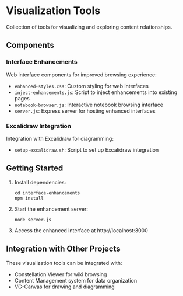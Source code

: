 # Visualization Tools

Collection of tools for visualizing and exploring content relationships.

## Components

### Interface Enhancements

Web interface components for improved browsing experience:

- `enhanced-styles.css`: Custom styling for web interfaces
- `inject-enhancements.js`: Script to inject enhancements into existing pages
- `notebook-browser.js`: Interactive notebook browsing interface
- `server.js`: Express server for hosting enhanced interfaces

### Excalidraw Integration

Integration with Excalidraw for diagramming:

- `setup-excalidraw.sh`: Script to set up Excalidraw integration

## Getting Started

1. Install dependencies:
   ```
   cd interface-enhancements
   npm install
   ```

2. Start the enhancement server:
   ```
   node server.js
   ```

3. Access the enhanced interface at http://localhost:3000

## Integration with Other Projects

These visualization tools can be integrated with:

- Constellation Viewer for wiki browsing
- Content Management system for data organization
- VG-Canvas for drawing and diagramming